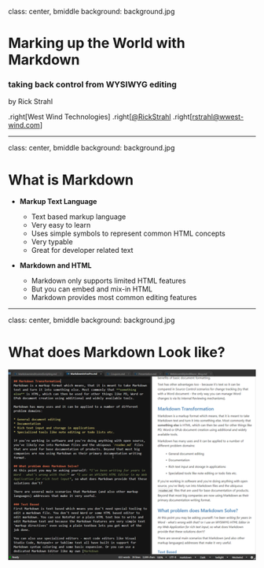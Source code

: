 class: center, bmiddle
background: background.jpg

# Marking up the World with Markdown
### taking back control from WYSIWYG editing


<div style="float-right">

by Rick Strahl

.right[West Wind Technologies]
.right[[@RickStrahl](https://twitter.com/rickstrahl])
.right[rstrahl@wwest-wind.com]

</div>

---

class: center, bmiddle
background: background.jpg

# What is Markdown

* **Markup Text Language**
	* Text based markup language
	* Very easy to learn
	* Uses simple symbols to represent common HTML concepts
	* Very typable
	* Great for developer related text

* **Markdown and HTML**  
	* Markdown only supports limited HTML features
	* But you can embed and mix-in HTML
	* Markdown provides most common editing features

---

class: center, bmiddle
background: background.jpg

# What does Markdown Look like?

![](MarkdownInEditor.png)
